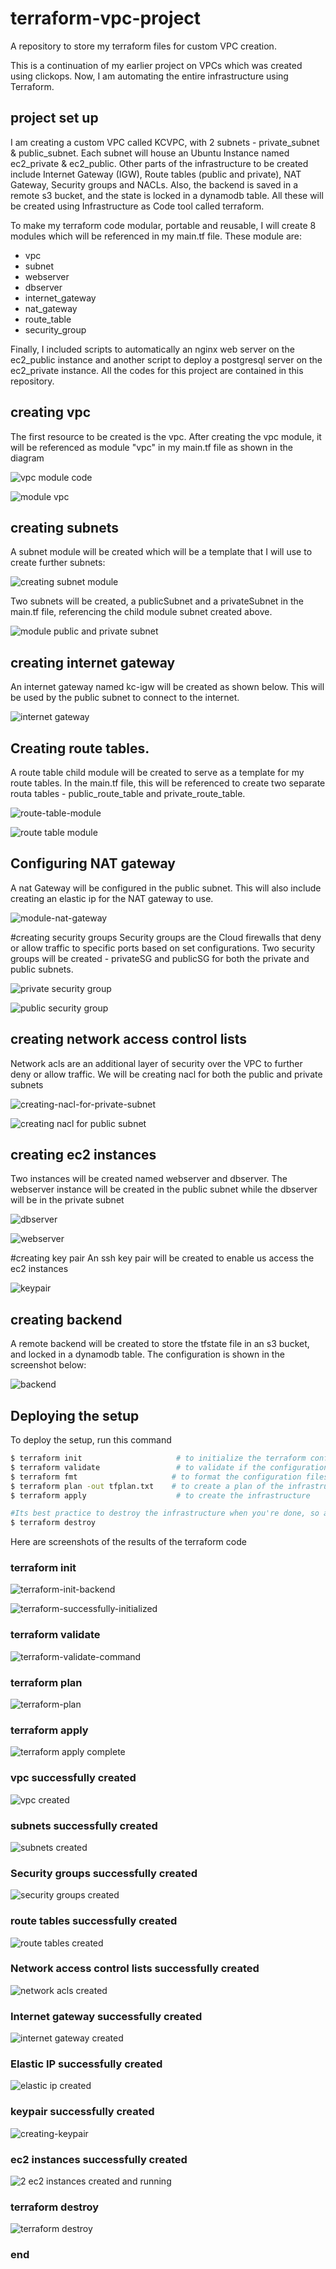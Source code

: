 # terraform-vpc-project
A repository to store my terraform files for custom VPC creation. 

This is a continuation of my earlier project on VPCs which was created using clickops. Now, I am automating the entire infrastructure using Terraform.

## project set up
I am creating a custom VPC called KCVPC, with 2 subnets - private_subnet & public_subnet. Each subnet will house an Ubuntu Instance named ec2_private & ec2_public. Other parts of the infrastructure to be created include Internet Gateway (IGW), Route tables (public and private), NAT Gateway, Security groups and NACLs. Also, the backend is saved in a remote s3 bucket, and the state is locked in a dynamodb table. All these will be created using Infrastructure as Code tool called terraform.

To make my terraform code modular, portable and reusable, I will create 8 modules which will be referenced in my main.tf file. These module are: 
 - vpc
 - subnet
 - webserver
 - dbserver
 - internet_gateway
 - nat_gateway
 - route_table
 - security_group
 

Finally,  I included scripts to automatically an nginx web server on the ec2_public instance and another script to deploy a postgresql server on the ec2_private instance. All the codes for this project are contained in this repository. 

## creating vpc
The first resource to be created is the vpc. After creating the vpc module, it will be referenced as module "vpc" in my main.tf file as shown in the diagram 

![vpc module code](images/vpc-module-code.png)



![module vpc](https://github.com/user-attachments/assets/8f5eea90-f30e-4a75-b8fe-c75a04013190)


## creating subnets
A subnet module will be created which will be a template that I will use to create further subnets: 

![creating subnet module](https://github.com/user-attachments/assets/67dc631b-9317-4fdd-98d9-d4d17246f267)



Two subnets will be created, a publicSubnet and a privateSubnet in the main.tf file, referencing the child module subnet created above.

![module public and private subnet](https://github.com/user-attachments/assets/bccee707-6fb2-4775-9e25-88d679714863)


## creating internet gateway 
An internet gateway named kc-igw will be created as shown below. This will be used by the public subnet to connect to the internet.

![internet gateway](https://github.com/user-attachments/assets/097d4322-60a6-47c1-9b6f-e6ed9db17c9b)


## Creating route tables.
A route table child module will be created to serve as a template for my route tables. In the main.tf file, this will be referenced to create two separate routa tables - public_route_table and private_route_table. 

![route-table-module](https://github.com/user-attachments/assets/f744d1bc-9e12-4582-9e79-ee433c1da6fb)

![route table module](https://github.com/user-attachments/assets/483d1cb8-9989-4ab9-ba32-be7cc3d4457b)





## Configuring NAT gateway
A nat Gateway will be configured in the public subnet. This will also include creating an elastic ip for the NAT gateway to use. 


![module-nat-gateway](https://github.com/user-attachments/assets/d7382a24-d352-43f0-81ed-495b046bafbb)


#creating security groups 
Security groups are the Cloud firewalls that deny or allow traffic to specific ports based on set configurations. Two security groups will be created - privateSG and publicSG for both the private and public subnets. 


![private security group](https://github.com/user-attachments/assets/84de5f53-9499-45bd-b73c-5b02c6da967f)


![public security group](https://github.com/user-attachments/assets/6a4da192-fb6d-442b-82fd-12293e3349a3)


## creating network access control lists
Network acls are an additional layer of security over the VPC to further deny or allow traffic. We will be creating nacl for both the public and private subnets 


![creating-nacl-for-private-subnet](https://github.com/user-attachments/assets/c167c20a-ab65-447b-884f-9f0b6e32d415)


![creating nacl for public subnet](https://github.com/user-attachments/assets/62ec6f1d-7e6c-486c-95a6-35a9388a1df3)


## creating ec2 instances 
Two instances will be created named webserver and dbserver. The webserver instance will be created in the public subnet while the dbserver will be in the private subnet

![dbserver](https://github.com/user-attachments/assets/25a27d5d-9fed-44c8-8b7a-de98f262ba87)

![webserver](https://github.com/user-attachments/assets/dbc1bb45-c22e-4da5-81c4-716c68e02090)

#creating key pair
An ssh key pair will be created to enable us access the ec2 instances 

![keypair](https://github.com/user-attachments/assets/68b7f4ea-ace3-467d-8585-82ce005014d6)

## creating backend 
A remote backend will be created to store the tfstate file in an s3 bucket, and locked in a dynamodb table. The configuration is shown in the screenshot below: 

![backend](https://github.com/user-attachments/assets/a987fa69-6233-467c-a763-129c605f33c9)



## Deploying the setup 
To deploy the setup, run this command 
```bash
$ terraform init                     # to initialize the terraform configuration, download the modules and state files
$ terraform validate                 # to validate if the configuration is syntactically correct
$ terraform fmt                     # to format the configuration files to meet best practices
$ terraform plan -out tfplan.txt    # to create a plan of the infrastructure and save it as a file named tfplan.txt
$ terraform apply                    # to create the infrastructure

#Its best practice to destroy the infrastructure when you're done, so as not to accumulate cloud costs. Run this command to destroy all the infrastructure:
$ terraform destroy
```

Here are screenshots of the results of the terraform code 

### terraform init

![terraform-init-backend](https://github.com/user-attachments/assets/48248233-e348-4345-b615-d156cc4dd817)

![terraform-successfully-initialized](https://github.com/user-attachments/assets/63d82c67-78ba-4356-a16f-7b74cc43abec)

### terraform validate 
![terraform-validate-command](https://github.com/user-attachments/assets/6cfcb867-d7ba-46d7-9bb8-945343f90ce3)

### terraform plan 
![terraform-plan](https://github.com/user-attachments/assets/01f2ca4c-1df4-4117-8e52-d0b2eb3240d2)

### terraform apply 
![terraform apply complete](https://github.com/user-attachments/assets/c383e87f-3072-4dba-b50d-17e116a3a77e)

### vpc successfully created 

![vpc created](https://github.com/user-attachments/assets/dc812359-9fd7-495e-b139-13a224324c9a)

### subnets successfully created 

![subnets created](https://github.com/user-attachments/assets/c33ed1eb-bf79-43fa-aae7-7ce573fc8277)


### Security groups successfully created
![security groups created](https://github.com/user-attachments/assets/0c32f3af-e9a8-4387-8f61-d7d2f833e97c)


### route tables successfully created 
![route tables created](https://github.com/user-attachments/assets/e53531c2-bd1f-49ab-ab8b-9dbae12810c3)



### Network access control lists successfully created 
![network acls created](https://github.com/user-attachments/assets/f17a3d9d-140e-46c7-ad54-521583610424)


### Internet gateway successfully created 

![internet gateway created](https://github.com/user-attachments/assets/60e5339a-d10a-4b90-870a-fb44b3f93db8)


### Elastic IP successfully created 

![elastic ip created](https://github.com/user-attachments/assets/b4259aaa-b706-4c4e-a32b-60cf9bf627fe)


### keypair successfully created 

![creating-keypair](https://github.com/user-attachments/assets/86be95a0-eca5-4b74-98ef-ea84cdbfa2fe)

### ec2 instances successfully created 
![2 ec2 instances created and running](https://github.com/user-attachments/assets/44f31c8a-f563-401a-b2f5-4fab6232dbf7)

 
### terraform destroy 
![terraform destroy](https://github.com/user-attachments/assets/9ad9313c-ea34-425a-855f-97538ad0eb90)



### end 
